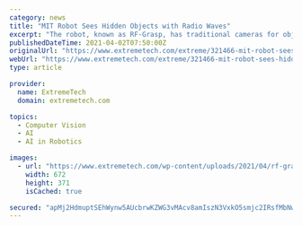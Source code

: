 ```yaml
---
category: news
title: "MIT Robot Sees Hidden Objects with Radio Waves"
excerpt: "The robot, known as RF-Grasp, has traditional cameras for object recognition. The camera is mounted to the bot’s mechanical grasper, giving it a good view of anything the hand might be trying to ..."
publishedDateTime: 2021-04-02T07:50:00Z
originalUrl: "https://www.extremetech.com/extreme/321466-mit-robot-sees-hidden-objects-with-radio-waves"
webUrl: "https://www.extremetech.com/extreme/321466-mit-robot-sees-hidden-objects-with-radio-waves"
type: article

provider:
  name: ExtremeTech
  domain: extremetech.com

topics:
  - Computer Vision
  - AI
  - AI in Robotics

images:
  - url: "https://www.extremetech.com/wp-content/uploads/2021/04/rf-grasp.jpg"
    width: 672
    height: 371
    isCached: true

secured: "apMj2HdmuptSEhWynw5AUcbrwKZWG3vMAcv8amIszN3VxkO5smjc2IRsfMbNwA17Z0u9Xw9ZYlfbxyGBiUDdJpFRiIqQ/PP7PlOT9qRwOhTMJvWRyfcWFyD6h02frksmkX3lo9EfxgOdjl6sUeI9Sjv0ihd8xDmZ+P9FZuC36QOFWpa+324FuT0y0wZo9/f0Io82mXh0BsCDKtO9v1EdyAsIbnBpxWVJrkEatyw0rE8m4FIA+wpkmLw7FlXV+S6T94vCTe2KA30jQ5CKM/nZ4sNniDLZEpElicsKJMKgbQikMTpSdO8+WJJ4eg7yd1amH4YvwlbXW+oaZDTKitqVSF4Y46qugNhJc6JsCwORKY4=;OZR4SGLrgNNYlsAJcQNbVg=="
---
```



